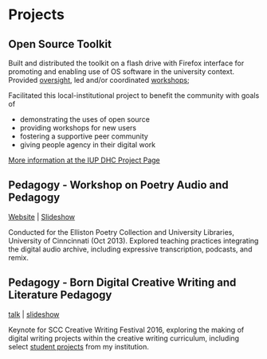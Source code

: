 Projects
============

Open Source Toolkit
-------------------------
Built and distributed the toolkit on a flash drive with Firefox interface for promoting and enabling use of OS software in the university context. Provided [oversight](http://iupdhc.org/toolkit/toolkit-slide-pres-intro_workshop-final.html#1), led and/or coordinated [workshops](http://iupdhc.org/taxonomy/term/21); 

Facilitated this local-institutional project to benefit the community with goals of
- demonstrating the uses of open source
- providing workshops for new users
- fostering a supportive peer community
- giving people agency in their digital work

[More information at the IUP DHC Project Page](http://iupdhc.org/node/35)


Pedagogy - Workshop on Poetry Audio and Pedagogy
----------
[Website](http://iupdhc.org/poetryaudio/) | [Slideshow](http://sherwoodweb.org/Elliston-Pres/learning-slideshow.html#(1))

Conducted for the Elliston Poetry Collection and University Libraries, University of Cinncinnati (Oct 2013). Explored teaching practices integrating the digital audio archive, including expressive transcription, podcasts, and remix. 

Pedagogy  - Born Digital Creative Writing and Literature Pedagogy
----------------------

[talk](https://drive.google.com/file/d/0B1qwF4pRN7xpQl9CZ25jSXgxemM/view?usp=sharing) | [slideshow](http://bit.ly/BornDigital2016)

Keynote for SCC Creative Writing Festival 2016, exploring the making of digital writing projects within the creative writing curriculum, including select [student projects](http://sherwoodweb.org/Born-Digital-Pres/StudentWork/) from my institution.  



